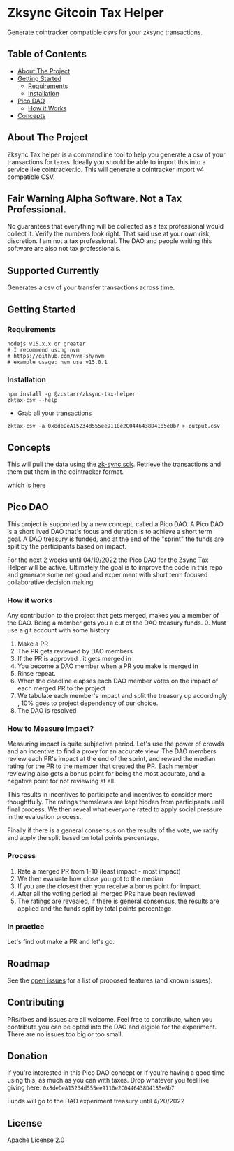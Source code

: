 # Zksync Gitcoin Tax Helper 

Generate cointracker compatible csvs for your zksync transactions.

## Table of Contents
  - [About The Project](#about-the-project)
  - [Getting Started](#getting-started)
      - [Requirements](#requirements)
      - [Installation](#installation)
  - [Pico DAO](#pico-dao)
      - [How it Works](#how-it-works)
  - [Concepts](#concepts)

<!-- about the project -->
## About The Project
Zksync Tax helper is a commandline tool to help you generate a csv of your transactions for taxes. Ideally you should be able to import this into a service like cointracker.io. This will generate a cointracker import v4 compatible CSV.

## Fair Warning Alpha Software. Not a Tax Professional.
No guarantees that everything will be collected as a tax professional would collect it. Verify the numbers look right. That said use at your own risk, discretion. I am not a tax professional. The DAO and people writing this software are also not tax professionals.

## Supported Currently
Generates a csv of your transfer transactions across time. 

## Getting Started
### Requirements
```
nodejs v15.x.x or greater
# I recommend using nvm
# https://github.com/nvm-sh/nvm
# example usage: nvm use v15.0.1 
```
### Installation
```
npm install -g @zcstarr/zksync-tax-helper 
zktax-csv --help
```
- Grab all your transactions 
```
zktax-csv -a 0x8deDeA15234d555ee9110e2C0446438D4185e8b7 > output.csv
```

## Concepts 
This will pull the data using the [zk-sync sdk](https://docs.zksync.io/api/sdk/js/). Retrieve the transactions and them put them in the cointracker format. 

which is [here](./cointracker_csv_import_v4)

## Pico DAO
This project is supported by a new concept, called a Pico DAO.  A Pico DAO is a short lived
DAO that's focus and duration is to achieve a short term goal. A DAO treasury is funded, and at the end of the "sprint" the funds are split by the participants based on impact. 

For the next 2 weeks until 04/19/2022 the Pico DAO for the Zsync Tax Helper will be active.
Ultimately the goal is to improve the code in this repo and generate some net good and experiment with short term focused collaborative decision making. 

### How it works
Any contribution to the project that gets merged, makes you a member of the DAO. Being a member gets you a cut of the DAO treasury funds.
0. Must use a git account with some history
1. Make a PR 
2. The PR gets reviewed by DAO members
3. If the PR is approved , it gets merged in
4. You become a DAO member when a PR you make is merged in
4. Rinse repeat. 
5. When the deadline elapses each DAO member votes on the impact of each merged PR to the project 
6. We tabulate each member's impact and split the treasury up accordingly , 10% goes to project dependency of our choice.
7. The DAO is resolved 

### How to Measure Impact?
Measuring impact is quite subjective period. Let's use the power of crowds and an incentive to find
a proxy for an accurate view. The DAO members review each PR's impact at the end of the sprint, and reward the median rating for the PR to the member that created the PR. Each member reviewing also gets a bonus point for being the most accurate, and a negative point for not reviewing at all. 

This results in incentives to participate and incentives to consider more thoughtfully. The ratings themsleves are kept hidden from participants until final process. We then reveal what everyone rated
to apply social pressure in the evaluation process.

Finally if there is a general consensus on the results of the vote, we ratify and apply the split based on total points percentage. 


### Process
1. Rate a merged PR from 1-10 (least impact - most impact)
2. We then evaluate how close you got to the median
3. If you are the closest then you receive a bonus point for impact.
4. After all the voting period all merged PRs have been reviewed
5. The ratings are revealed, if there is general consensus, the results are applied
and the funds split by total points percentage

### In practice
Let's find out make a PR and let's go.

## Roadmap
See the [open issues](https://github.com/zcstarr/zksync-tax-helper/issues) for a list of proposed features (and known issues).

## Contributing
PRs/fixes and issues are all welcome. Feel free to contribute, when you contribute you can be opted into the DAO
and elgible for the experiment. There are no issues too big or too small. 

## Donation 
If you're interested in this Pico DAO concept or If you're having a good time using this, as much as you can with taxes. Drop whatever you feel like giving here: `0x8deDeA15234d555ee9110e2C0446438D4185e8b7`

Funds will go to the DAO experiment treasury until 4/20/2022

## License

Apache License 2.0
